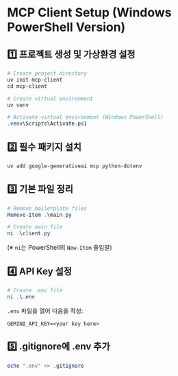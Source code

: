 # MCP Client Setup (Windows PowerShell Version)

## 1️⃣ 프로젝트 생성 및 가상환경 설정

```powershell
# Create project directory
uv init mcp-client
cd mcp-client

# Create virtual environment
uv venv

# Activate virtual environment (Windows PowerShell)
.venv\Scripts\Activate.ps1
````

## 2️⃣ 필수 패키지 설치

```powershell
uv add google-generativeai mcp python-dotenv
```

## 3️⃣ 기본 파일 정리

```powershell
# Remove boilerplate files
Remove-Item .\main.py

# Create main file
ni .\client.py
```

(※ `ni`는 PowerShell의 `New-Item` 줄임말)

## 4️⃣ API Key 설정

```powershell
# Create .env file
ni .\.env
```

`.env` 파일을 열어 다음을 작성:

```env
GEMINI_API_KEY=<your key here>
```

## 5️⃣ .gitignore에 .env 추가

```powershell
echo ".env" >> .gitignore
```

